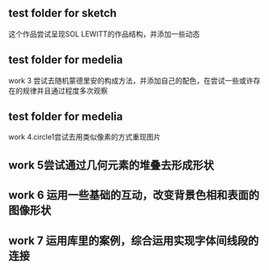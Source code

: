 ## test folder for sketch
这个作品尝试呈现SOL LEWITT的作品结构，并添加一些动态
## test folder for medelia
work 3 尝试去随机蒙德里安的构成方法，并添加自己的配色，在尝试一些或许存在的规律并且通过程度多次观察
## test folder for medelia
work 4.circle1尝试去用类似像素的方式重现图片
## work 5尝试通过几何元素的堆叠去形成形状
## work 6 运用一些基础的互动，改变背景色相和表面的图像形状
## work 7 运用库里的案例，综合运用实现字体间线段的连接 
